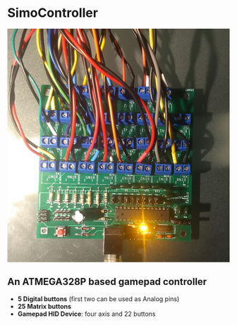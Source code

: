 # SimoController
![Image of the Board](https://github.com/bartn8/SimoController/raw/master/photos/version1.0.jpg)
## An ATMEGA328P based gamepad controller

- **5 Digital buttons** (first two can be used as Analog pins)
- **25 Matrix buttons**
- **Gamepad HID Device**: four axis and 22 buttons
